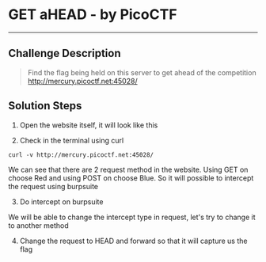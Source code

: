 # GET aHEAD - by PicoCTF
---
## Challenge Description
> Find the flag being held on this server to get ahead of the competition http://mercury.picoctf.net:45028/

## Solution Steps
1. Open the website itself, it will look like this

2. Check in the terminal using curl
```
curl -v http://mercury.picoctf.net:45028/
```

We can see that there are 2 request method in the website. Using GET on choose Red and using POST on choose Blue. So it will possible to intercept the request using burpsuite

3. Do intercept on burpsuite

We will be able to change the intercept type in request, let's try to change it to another method

4. Change the request to HEAD and forward so that it will capture us the flag

